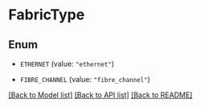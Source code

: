 # FabricType

## Enum


* `ETHERNET` (value: `"ethernet"`)

* `FIBRE_CHANNEL` (value: `"fibre_channel"`)


[[Back to Model list]](../README.md#documentation-for-models) [[Back to API list]](../README.md#documentation-for-api-endpoints) [[Back to README]](../README.md)


